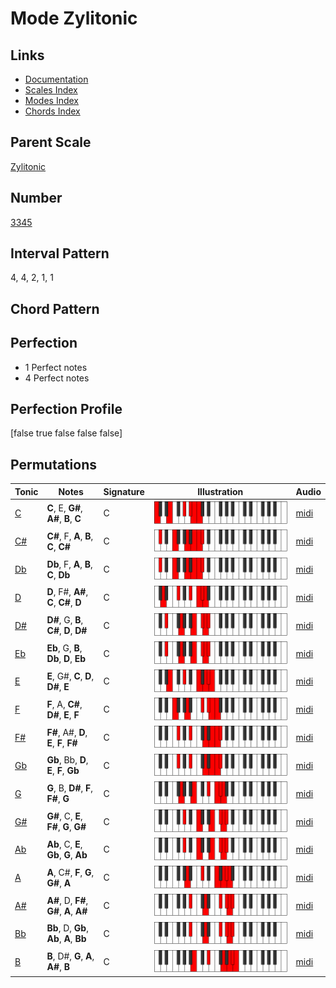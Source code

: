 # Mode Zylitonic

## Links

- [Documentation](README.md)
- [Scales Index](Scales.md)
- [Modes Index](Modes.md)
- [Chords Index](Chords.md)

## Parent Scale

[Zylitonic](ScaleZylitonic.md)

## Number

[3345](https://ianring.com/musictheory/scales/3345)

## Interval Pattern

4, 4, 2, 1, 1

## Chord Pattern



## Perfection

- 1 Perfect notes
- 4 Perfect notes

## Perfection Profile

[false true false false false]

## Permutations

| Tonic | Notes | Signature | Illustration | Audio |
|-------|-------|-----------|--------------|-------|
| [C](ModeCNaturalZylitonic.md) | **C**, E, **G#**, **A#**, **B**, **C** | C | ![CNaturalZylitonic](ModeCNaturalZylitonic.png) | [midi](https://github.com/edipermadi/music/blob/main/docs/ModeCNaturalZylitonic.mid?raw=true) |
| [C#](ModeCSharpZylitonic.md) | **C#**, F, **A**, **B**, **C**, **C#** | C | ![CSharpZylitonic](ModeCSharpZylitonic.png) | [midi](https://github.com/edipermadi/music/blob/main/docs/ModeCSharpZylitonic.mid?raw=true) |
| [Db](ModeDFlatZylitonic.md) | **Db**, F, **A**, **B**, **C**, **Db** | C | ![DFlatZylitonic](ModeDFlatZylitonic.png) | [midi](https://github.com/edipermadi/music/blob/main/docs/ModeDFlatZylitonic.mid?raw=true) |
| [D](ModeDNaturalZylitonic.md) | **D**, F#, **A#**, **C**, **C#**, **D** | C | ![DNaturalZylitonic](ModeDNaturalZylitonic.png) | [midi](https://github.com/edipermadi/music/blob/main/docs/ModeDNaturalZylitonic.mid?raw=true) |
| [D#](ModeDSharpZylitonic.md) | **D#**, G, **B**, **C#**, **D**, **D#** | C | ![DSharpZylitonic](ModeDSharpZylitonic.png) | [midi](https://github.com/edipermadi/music/blob/main/docs/ModeDSharpZylitonic.mid?raw=true) |
| [Eb](ModeEFlatZylitonic.md) | **Eb**, G, **B**, **Db**, **D**, **Eb** | C | ![EFlatZylitonic](ModeEFlatZylitonic.png) | [midi](https://github.com/edipermadi/music/blob/main/docs/ModeEFlatZylitonic.mid?raw=true) |
| [E](ModeENaturalZylitonic.md) | **E**, G#, **C**, **D**, **D#**, **E** | C | ![ENaturalZylitonic](ModeENaturalZylitonic.png) | [midi](https://github.com/edipermadi/music/blob/main/docs/ModeENaturalZylitonic.mid?raw=true) |
| [F](ModeFNaturalZylitonic.md) | **F**, A, **C#**, **D#**, **E**, **F** | C | ![FNaturalZylitonic](ModeFNaturalZylitonic.png) | [midi](https://github.com/edipermadi/music/blob/main/docs/ModeFNaturalZylitonic.mid?raw=true) |
| [F#](ModeFSharpZylitonic.md) | **F#**, A#, **D**, **E**, **F**, **F#** | C | ![FSharpZylitonic](ModeFSharpZylitonic.png) | [midi](https://github.com/edipermadi/music/blob/main/docs/ModeFSharpZylitonic.mid?raw=true) |
| [Gb](ModeGFlatZylitonic.md) | **Gb**, Bb, **D**, **E**, **F**, **Gb** | C | ![GFlatZylitonic](ModeGFlatZylitonic.png) | [midi](https://github.com/edipermadi/music/blob/main/docs/ModeGFlatZylitonic.mid?raw=true) |
| [G](ModeGNaturalZylitonic.md) | **G**, B, **D#**, **F**, **F#**, **G** | C | ![GNaturalZylitonic](ModeGNaturalZylitonic.png) | [midi](https://github.com/edipermadi/music/blob/main/docs/ModeGNaturalZylitonic.mid?raw=true) |
| [G#](ModeGSharpZylitonic.md) | **G#**, C, **E**, **F#**, **G**, **G#** | C | ![GSharpZylitonic](ModeGSharpZylitonic.png) | [midi](https://github.com/edipermadi/music/blob/main/docs/ModeGSharpZylitonic.mid?raw=true) |
| [Ab](ModeAFlatZylitonic.md) | **Ab**, C, **E**, **Gb**, **G**, **Ab** | C | ![AFlatZylitonic](ModeAFlatZylitonic.png) | [midi](https://github.com/edipermadi/music/blob/main/docs/ModeAFlatZylitonic.mid?raw=true) |
| [A](ModeANaturalZylitonic.md) | **A**, C#, **F**, **G**, **G#**, **A** | C | ![ANaturalZylitonic](ModeANaturalZylitonic.png) | [midi](https://github.com/edipermadi/music/blob/main/docs/ModeANaturalZylitonic.mid?raw=true) |
| [A#](ModeASharpZylitonic.md) | **A#**, D, **F#**, **G#**, **A**, **A#** | C | ![ASharpZylitonic](ModeASharpZylitonic.png) | [midi](https://github.com/edipermadi/music/blob/main/docs/ModeASharpZylitonic.mid?raw=true) |
| [Bb](ModeBFlatZylitonic.md) | **Bb**, D, **Gb**, **Ab**, **A**, **Bb** | C | ![BFlatZylitonic](ModeBFlatZylitonic.png) | [midi](https://github.com/edipermadi/music/blob/main/docs/ModeBFlatZylitonic.mid?raw=true) |
| [B](ModeBNaturalZylitonic.md) | **B**, D#, **G**, **A**, **A#**, **B** | C | ![BNaturalZylitonic](ModeBNaturalZylitonic.png) | [midi](https://github.com/edipermadi/music/blob/main/docs/ModeBNaturalZylitonic.mid?raw=true) |
